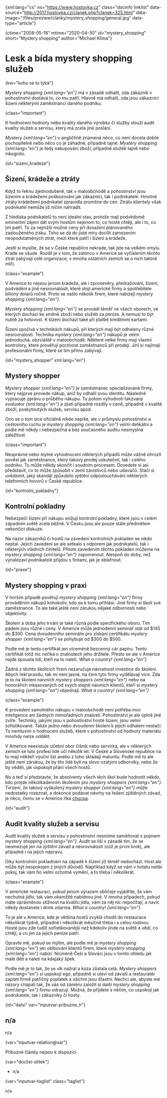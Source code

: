 
{xml:lang="cs" ns="https://www.hostovka.cz" class="docinfo linklist" data-source="http://2017.hostovka.cz/clanek.php?clanek=325.html" data-image="/files/preview/clanky/mystery_shopping/general.jpg" data-type="article"}

{ctime="2008-05-18" mtime="2020-04-30" id="mystery_shopping" short="Mystery shopping" author="Michael Klíma"}

# Lesk a bída mystery shopping služeb 

{kw="koho se to týká"}

_Mystery shopping {xml:lang="en"}_ má v zásadě odhalit, zda zákazník v pohostinství dostává to, co mu patří. Hlavně má odhalit, zda jsou zákazníci šizeni některými zaměstnanci daného podniku. 

{class="important"}

K hodnocení hodnoty nebo kvality daného výrobku či služby slouží audit kvality služeb a servisu, který má zcela jiné poslání. 

_Mystery {xml:lang="en"}_ v angličtině znamená něco, co není docela dobře pochopitelné nebo něco co je záhadné, případně tajné. _Mystery shopping {xml:lang="en"}_ je tedy nakupování zboží, případně služeb tajně nebo inkognito. 

{id="sizeni_kradeze"}

## Šizení, krádeže a ztráty 

Když to řeknu zjednodušeně, tak v maloobchodě a pohostinství jsou šizením a krádežemi poškozováni jak zákazníci, tak i podnikatelé. Hmotné ztráty krádežemi podnikatel zpravidla promítne do cen. Ztrátu klientely však podnikatel nemůže již ničím nahradit. 

Z hlediska podnikatelů to není ideální stav, protože mají podvědomě eminentní zájem dát svým hostům nejenom to, co hosté chtějí, ale i to, co jim patří. To za nejnižší možné ceny při dosažení plánovaného zaslouženého zisku. Toho se dá do jisté míry docílit zamezením neopodstatněných ztrát, mezi které patří i šizení a krádeže. 

Jestli si myslíte, že se v České republice nekrade, tak jste na velkém omylu. Krade se všude. Rozdíl je v tom, že zatímco v Americe se vyčíslením těchto ztrát zabývají celé organizace, v mnoha ostatních zemích se o nich taktně mlčí. 

{class="example"}

V Americe to nejsou jenom krádeže, ale i zpronevěry, předražování, šizení, podvádění a jiné nesrovnalosti, které stojí americké firmy a spotřebitele biliony dolarů ročně. Proto se našlo několik firem, které nabízejí _mystery shopping {xml:lang="en"}_. 

_Mystery shopping {xml:lang="en"}_ se provádí téměř ve všech oborech, ve kterých dochází ke směně zboží nebo služeb za peníze. A nemusí to být nutně za hotovost. K šizení dochází také při platbě kreditními kartami. 

Šizení spočívá v technikách nákupů, při kterých mají být odhaleny různé nesrovnalosti. Technika _mystery {xml:lang="en"}_ nákupů je velmi jednoduchá, obzvláště v maloobchodě. Některé velké firmy mají vlastní kontrolory, které prověřují poctivost zaměstnanců při prodeji. Jiní si najímají profesionální firmy, které se tím přímo zabývají. 

{id="mystery_shopper" xml:lang="en"}

## Mystery shopper 

_Mystery shopper {xml:lang="en"}_ je zaměstnanec specializované firmy, který nejprve provede nákup, aniž by odhalil svou identitu. Následně vypracuje zprávu o průběhu nákupu. Tu potom vyhodnotí takzvaný _evaluator {xml:lang="en"}_ a zjistí případné rozdíly v ceně, případně v kvalitě zboží, poskytnutých služeb, servisu apod. 

Ono se o tom sice oficiálně nikde nepíše, ale v průmyslu pohostinství a cestovního ruchu je _mystery shopping {xml:lang="en"}_ velmi delikátní a podle mě někdy i nebezpečná a bez současného auditu nesmyslná záležitost. 

{class="important"}

Nesprávné nebo mylné vyhodnocení některých případů může vážně ohrozit pověst jak zaměstnance, který takový prodej uskutečnil, tak i celého podniku. To může někdy skončit i soudním procesem. Dovedete si asi představit, co to může způsobit v zemi závistivců nebo udavačů. Stačí si uvědomit, jaký skandál způsobilo zjištění odposlouchávání některých telefonních hovorů v České republice. 

{id="kontrolni_pokladny"}

## Kontrolní pokladny 

Nebezpečí šizení při nákupu snižují kontrolní pokladny, které jsou v celém západním světě zcela běžné. V Česku jsou ale pouze stále předmětem nekončící diskuze. 

Na názor zákazníků či hostů na zavedení kontrolních pokladen se nikdo neptal. Jejich zavedení se ale setkalo s odporem jak podnikatelů, tak i některých vládních činitelů. Přitom zavedením těchto pokladen můžeme na _mystery shopping {xml:lang="en"}_ zapomenout. Alespoň do doby, než vynalézaví podnikatelé přijdou s fintami, jak je oblafnout. 

{id="praxe"}

## Mystery shopping v praxi 

V horším případě pověřují _mystery shopping {xml:lang="en"}_ firmy prováděním nákupů kohokoliv, kdo se k tomu přihlásí. Jiné firmy si školí své zaměstnance. To ale také ještě není zárukou nějaké odbornosti nebo objektivity. 

Školení a doba jeho trvání je také různá podle specifického oboru. Tím pádem jsou různé i ceny. V Americe může jednodenní seminář stát od $145 do $300. Cena dvoudenního semináře pro získání certifikátu _mystery shopper {xml:lang="en"}_ se pohybuje od $300 do $500. 

Podle mě je tento certifikát jen víceméně bezcenný cár papíru. Tento certifikát totiž nic neříká o znalostech jeho držitele. Přesto se ale v Americe najde spousta lidí, kteří na to naletí. _What a country! {xml:lang="en"}_ 

Žádná z těchto školících firem nezaručuje návratnost investice do školení. Abych řekl pravdu, tak mi není jasné, na čem tyto firmy vydělávají více. Zda je to na školení naivních _mystery shoppers {xml:lang="en"}_ nebo na honorářích inkasovaných od svých stejně naivních klientů, kteří si _mystery shopping {xml:lang="en"}_ objednají. _What a country! {xml:lang="en"}_ 

{class="example"}

K provedení samotného nákupu v maloobchodě není potřeba moc inteligence ani žádných mimořádných znalostí. Pohostinství je ale úplně jiné zvíře. Techniky, jakými jsou v pohostinství hosté šizeni, jsou velmi sofistikované. Takže jedno nebo dvoudenní školení k jejich odhalení nestačí. To nemluvím o hodnocení služeb, které v pohostinství od hodnoty materiálu mnohdy nelze oddělit. 

V Americe neexistuje učební obor číšník nebo servírka, ale v některých zemích se tuto profesi lidé učí několik let. V České a Slovenské republice na to mají někteří výuční list anebo z toho skládají maturitu. Podle mě to ale ještě není zárukou, že by tito lidé byli na slovo vzatými odborníky, nebo že by věděli, jak uspokojit přání všech hostů. 

No a teď si představte, že absolventy všech těch škol bude hodnotit někdo, kdo projde několikadenním školením pro _mystery shoppers {xml:lang="en"}_. Tvrzení, že takový vyškolený _mystery shopper {xml:lang="en"}_ může nedostatky rozeznat, a dokonce podávat návrhy na řešení zjištěných závad, je něco, čemu se v Americe říká [chucpa][1]. 

{id="audit"}

## Audit kvality služeb a servisu 

Audit kvality služeb a servisu v pohostinství nesmíme zaměňovat s pojmem _mystery shopping {xml:lang="en"}_. Audit se liší v zásadě tím, že se neomezuje jen na zjištění závad a nesrovnalostí (což je první krok), ale případně i na jejich nápravu. 

Díky kontrolním pokladnám na západě k šizení již téměř nedochází. Host ale může být nespokojen z jiných důvodů. Například když se vám v hotelu nelíbí pokoj, tak vám ho velmi ochotně vymění, a to třeba i několikrát. 

{class="example"}

V americké restauraci, pokud jenom výrazem obličeje vyjádříte, že vám nechutná jídlo, tak vám okamžitě nabídnou jiné. V mnoha případech, pokud máte oprávněnou stížnost na kvalitu jídla, vám za něj nic nepočítají, a navíc někdy dostanete i drink zdarma. _What a country! {xml:lang="en"}_ 

To je ale v Americe, kde je většina hostů zvyklá chodit do restaurace několikrát týdně, případně i několikrát měsíčně třeba i s celou rodinou. Hosté jsou zde tudíž sofistikovanější než kdekoliv jinde na světě a vědí, co chtějí, a co jim za jejich peníze patří. 

Opravte mě, pokud se mýlím, ale podle mě je _mystery shopping {xml:lang="en"}_ jen oblbování klientů firem, které _mystery shopping {xml:lang="en"}_ nabízí. Nicméně Češi a Slováci jsou v tomto ohledu jak malé děti a naletí na kdejaký špek. 

Podle mě je to tak, že se vlk nažral a koza zůstala celá. _Mystery shoppers {xml:lang="en"}_ si uspokojí ego, případně si uleví od závisti a restauratér zaplatí firmě patřičný poplatek a všichni jsou šťastní. Nechci ale, abyste mé názory chápali tak, že vás od záměru založit si další _mystery shopping {xml:lang="en"}_ firmu odrazuji. Možná, že přijdete s něčím, co uspokojí jak podnikatele, tak i zákazníky či hosty. 

{id="dalsi" var="inputvar-pribuzne_h"}

## n/a 

n/a 

{var="inputvar-relation@var"}

Příbuzné články nejsou k dispozici 

{var="doclist-stitek"}

  * n/a 

{var="inputvar-taglist" class="taglist"}

n/a

 [1]: chucpa

